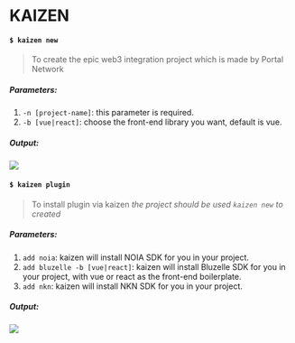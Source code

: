 # KAIZEN

#### `$ kaizen new`
> To create the epic web3 integration project which is made by Portal Network
##### Parameters:
1. `-n [project-name]`: this parameter is required.
2. `-b [vue|react]`: choose the front-end library you want, default is vue.
##### Output:
![](https://user-images.githubusercontent.com/11625554/45541442-b42c7e80-b841-11e8-9c8a-218aff41ed45.png)

#### `$ kaizen plugin`
> To install plugin via kaizen
*the project should be used `kaizen new` to created*
##### Parameters:
1. `add noia`: kaizen will install NOIA SDK for you in your project.
2. `add bluzelle -b [vue|react]`: kaizen will install Bluzelle SDK for you in your project, with vue or react as the front-end boilerplate.
3. `add nkn`: kaizen will install NKN SDK for you in your project.

##### Output:
![](https://user-images.githubusercontent.com/11625554/45541315-5dbf4000-b841-11e8-9f0c-35b1674aed99.png)
